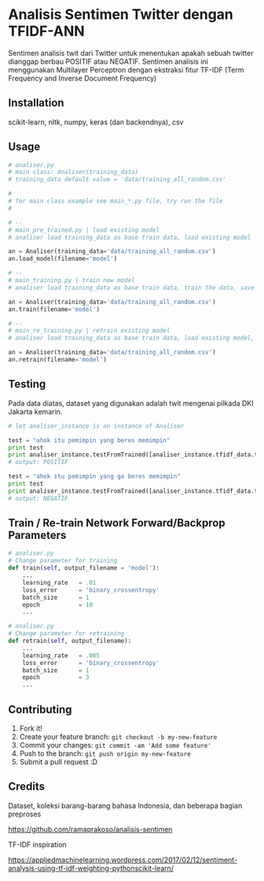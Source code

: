 # Analisis Sentimen Twitter dengan TFIDF-ANN

Sentimen analisis twit dari Twitter untuk menentukan apakah sebuah twitter dianggap berbau POSITIF atau NEGATIF. Sentimen analisis ini menggunakan Multilayer Perceptron dengan ekstraksi fitur TF-IDF (Term Frequency and Inverse Document Frequency) 

## Installation

scikit-learn, nltk, numpy, keras (dan backendnya), csv

## Usage

```python
# analiser.py
# main class: Analiser(training_data)
# training_data default value = 'data/training_all_random.csv'

# 
# for main class example see main_*.py file, try run the file
#

# --
# main_pre_trained.py | load existing model
# analiser load training_data as base train data, load existing model

an = Analiser(training_data='data/training_all_random.csv')
an.load_model(filename='model')

# --
# main_training.py | train new model
# analiser load training_data as base train data, train the data, save the model

an = Analiser(training_data='data/training_all_random.csv')
an.train(filename='model')

# --
# main_re_training.py | retrain existing model
# analiser load training_data as base train data, load existing model, train the data, save the model

an = Analiser(training_data='data/training_all_random.csv')
an.retrain(filename='model')
```

## Testing

Pada data diatas, dataset yang digunakan adalah twit mengenai pilkada DKI Jakarta kemarin.

```python
# let analiser_instance is an instance of Analiser

test = "ahok itu pemimpin yang beres memimpin"
print test
print analiser_instance.testFromTrained([analiser_instance.tfidf_data.transform(test)])
# output: POSITIF

test = "ahok itu pemimpin yang ga beres memimpin"
print test
print analiser_instance.testFromTrained([analiser_instance.tfidf_data.transform(test)])
# output: NEGATIF
```

## Train / Re-train Network Forward/Backprop Parameters

```python
# analiser.py
# Change parameter for training
def train(self, output_filename = 'model'):
	...
	learning_rate 	= .01
	loss_error		= 'binary_crossentropy'
	batch_size		= 1
	epoch 			= 10
	...

# analiser.py
# Change parameter for retraining
def retrain(self, output_filename):
	...
	learning_rate 	= .005
	loss_error		= 'binary_crossentropy'
	batch_size		= 1
	epoch 			= 3
	...
```

## Contributing

1. Fork it!
2. Create your feature branch: `git checkout -b my-new-feature`
3. Commit your changes: `git commit -am 'Add some feature'`
4. Push to the branch: `git push origin my-new-feature`
5. Submit a pull request :D

## Credits

Dataset, koleksi barang-barang bahasa Indonesia, dan beberapa bagian preproses

https://github.com/ramaprakoso/analisis-sentimen

TF-IDF inspiration

https://appliedmachinelearning.wordpress.com/2017/02/12/sentiment-analysis-using-tf-idf-weighting-pythonscikit-learn/
